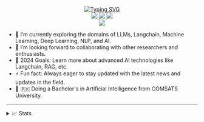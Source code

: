 <p align="center">
<a href="https://github.com/usmanyousaf">
    <img src="https://readme-typing-svg.herokuapp.com?font=Georgia&duration=2000&pause=800&color=9745F5&center=true&multiline=true&width=650&height=80&lines=Usman+Yousaaf;Researcher+%7C+BS+AI+Graduate+%7C+LLMs+%7C+NLP+%7C+ML%26DL" alt="Typing SVG" />
</a>
<br/>

<!--<a href="https://medium.com">
    <img src="https://img.shields.io/badge/Website-medium-red?style=flat-square">
</a>  -->
<a href="https://www.linkedin.com/in/usmanyousaaf">
    <img src="https://img.shields.io/badge/-LinkedIn-blue?style=flat-square&logo=linkedin&color=white">
</a>
<a href="https://instagram.com/usmanyousaaf">
    <img src="https://img.shields.io/badge/-Instagram-white?style=flat-square&logo=instagram&color=lightpink">
</a>
<a href="mailto:usmanyousafpersonal@gmail.com">
    <img src="https://img.shields.io/badge/-Email-red?style=flat-square&logo=gmail&logoColor=white">
</a>

<br/> 

<a href="https://github.com/usmanyousaaf">
    <img src="https://github-stats-alpha.vercel.app/api?username=usmanyousaaf&cc=22272e&width=500px&tc=9745F5&ic=fff&bc=0000">
</a>

</p>

- 🌱 I’m currently exploring the domains of LLMs, Langchain, Machine Learning, Deep Learning, NLP, and AI.
- 👯 I’m looking forward to collaborating with other researchers and enthusiasts.
- 🥅 2024 Goals: Learn more about advanced AI technologies like Langchain, RAG, etc.
- ⚡ Fun fact: Always eager to stay updated with the latest news and updates in the field.
- 📖 🇵🇰 Doing a Bachelor's in Artificial Intelligence from COMSATS University.

----

<details>
<summary>📈 Stats</summary>
<br>
My Github Stats
<br>

![](http://github-profile-summary-cards.vercel.app/api/cards/profile-details?username=usmanyousaaf&theme=aura) 

![](http://github-profile-summary-cards.vercel.app/api/cards/repos-per-language?username=usmanyousaaf&theme=aura) 
![](http://github-profile-summary-cards.vercel.app/api/cards/most-commit-language?username=usmanyousaaf&theme=aura)

</details>
